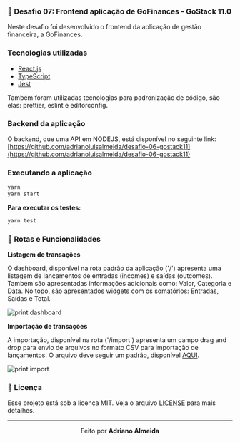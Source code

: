 ### :rocket: Desafio 07: Frontend aplicação de GoFinances - GoStack 11.0
Neste desafio foi desenvolvido o frontend da aplicação de gestão financeira, a
GoFinances.

### Tecnologias utilizadas

- [React.js](https://pt-br.reactjs.org/)
- [TypeScript](https://www.typescriptlang.org/)
- [Jest](https://www.npmjs.com/package/jest)

Também foram utilizadas tecnologias para padronização de código, são elas:
prettier, eslint e editorconfig.

### Backend da aplicação

O backend, que uma API em NODEJS, está disponível no seguinte link: [https://github.com/adrianoluisalmeida/desafio-06-gostack11](https://github.com/adrianoluisalmeida/desafio-06-gostack11)


### Executando a aplicação

```js
yarn
yarn start
```

**Para executar os testes:**

```js
yarn test
```

### :muscle: Rotas e Funcionalidades

**Listagem de transações**

O dashboard, disponível na rota padrão da aplicação ('/') apresenta uma listagem
de lançamentos de entradas (incomes) e saídas (outcomes). Também são
apresentadas informações adicionais como: Valor, Categoria e Data. No topo, são
apresentados widgets com os somatórios: Entradas, Saídas e Total.

<img src="https://raw.githubusercontent.com/adrianoluisalmeida/desafio-07-gostack11/master/assets/dashboard.png" alt="print dashboard">

**Importação de transações**

A importação, disponível na rota ('/import') apresenta um campo drag and drop
para envio de arquivos no formato CSV para importação de lançamentos. O arquivo
deve seguir um padrão, disponível [AQUI](https://github.com/adrianoluisalmeida/desafio-07-gostack11/blob/master/assets/file.csv).

<img src="https://raw.githubusercontent.com/adrianoluisalmeida/desafio-07-gostack11/master/assets/import.png" alt="print import">


### :memo: Licença

Esse projeto está sob a licença MIT. Veja o arquivo [LICENSE](LICENSE.md) para mais detalhes.

---

<p align="center">Feito  por <strong>Adriano Almeida</p>
